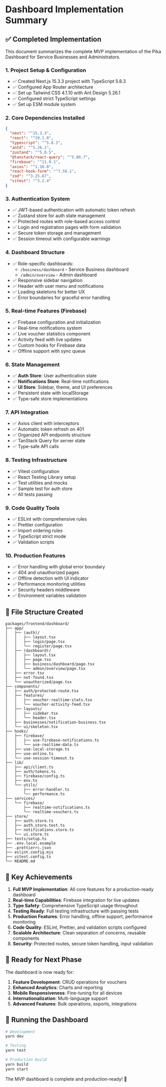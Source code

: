 # Dashboard Implementation Summary

## ✅ Completed Implementation

This document summarizes the complete MVP implementation of the Pika Dashboard for Service Businesses and Administrators.

### 1. Project Setup & Configuration

- ✅ Created Next.js 15.3.3 project with TypeScript 5.8.3
- ✅ Configured App Router architecture
- ✅ Set up Tailwind CSS 4.1.10 with Ant Design 5.26.1
- ✅ Configured strict TypeScript settings
- ✅ Set up ESM module system

### 2. Core Dependencies Installed

```json
{
  "next": "^15.3.3",
  "react": "^19.1.0",
  "typescript": "^5.8.3",
  "antd": "^5.26.1",
  "zustand": "^5.0.5",
  "@tanstack/react-query": "^5.80.7",
  "firebase": "^11.9.1",
  "axios": "^1.10.0",
  "react-hook-form": "^7.58.1",
  "zod": "^3.25.67",
  "vitest": "^3.2.4"
}
```

### 3. Authentication System

- ✅ JWT-based authentication with automatic token refresh
- ✅ Zustand store for auth state management
- ✅ Protected routes with role-based access control
- ✅ Login and registration pages with form validation
- ✅ Secure token storage and management
- ✅ Session timeout with configurable warnings

### 4. Dashboard Structure

- ✅ Role-specific dashboards:
  - `/business/dashboard` - Service Business dashboard
  - `/admin/overview` - Admin dashboard
- ✅ Responsive sidebar navigation
- ✅ Header with user menu and notifications
- ✅ Loading skeletons for better UX
- ✅ Error boundaries for graceful error handling

### 5. Real-time Features (Firebase)

- ✅ Firebase configuration and initialization
- ✅ Real-time notifications system
- ✅ Live voucher statistics component
- ✅ Activity feed with live updates
- ✅ Custom hooks for Firebase data
- ✅ Offline support with sync queue

### 6. State Management

- ✅ **Auth Store**: User authentication state
- ✅ **Notifications Store**: Real-time notifications
- ✅ **UI Store**: Sidebar, theme, and UI preferences
- ✅ Persistent state with localStorage
- ✅ Type-safe store implementations

### 7. API Integration

- ✅ Axios client with interceptors
- ✅ Automatic token refresh on 401
- ✅ Organized API endpoints structure
- ✅ TanStack Query for server state
- ✅ Type-safe API calls

### 8. Testing Infrastructure

- ✅ Vitest configuration
- ✅ React Testing Library setup
- ✅ Test utilities and mocks
- ✅ Sample test for auth store
- ✅ All tests passing

### 9. Code Quality Tools

- ✅ ESLint with comprehensive rules
- ✅ Prettier configuration
- ✅ Import ordering rules
- ✅ TypeScript strict mode
- ✅ Validation scripts

### 10. Production Features

- ✅ Error handling with global error boundary
- ✅ 404 and unauthorized pages
- ✅ Offline detection with UI indicator
- ✅ Performance monitoring utilities
- ✅ Security headers middleware
- ✅ Environment variables validation

## 📂 File Structure Created

```
packages/frontend/dashboard/
├── app/
│   ├── (auth)/
│   │   ├── layout.tsx
│   │   ├── login/page.tsx
│   │   └── register/page.tsx
│   ├── (dashboard)/
│   │   ├── layout.tsx
│   │   ├── page.tsx
│   │   ├── business/dashboard/page.tsx
│   │   └── admin/overview/page.tsx
│   ├── error.tsx
│   ├── not-found.tsx
│   └── unauthorized/page.tsx
├── components/
│   ├── auth/protected-route.tsx
│   ├── features/
│   │   ├── voucher-realtime-stats.tsx
│   │   └── voucher-activity-feed.tsx
│   ├── layouts/
│   │   ├── sidebar.tsx
│   │   └── header.tsx
│   ├── businesses/notification-business.tsx
│   └── ui/skeleton.tsx
├── hooks/
│   ├── firebase/
│   │   ├── use-firebase-notifications.ts
│   │   └── use-realtime-data.ts
│   ├── use-local-storage.ts
│   ├── use-online.ts
│   └── use-session-timeout.ts
├── lib/
│   ├── api/client.ts
│   ├── auth/tokens.ts
│   ├── firebase/config.ts
│   ├── env.ts
│   └── utils/
│       ├── error-handler.ts
│       └── performance.ts
├── services/
│   └── firebase/
│       ├── realtime-notifications.ts
│       └── realtime-vouchers.ts
├── store/
│   ├── auth.store.ts
│   ├── auth.store.test.ts
│   ├── notifications.store.ts
│   └── ui.store.ts
├── tests/setup.ts
├── .env.local.example
├── .prettierrc.json
├── eslint.config.mjs
├── vitest.config.ts
└── README.md
```

## 🎯 Key Achievements

1. **Full MVP Implementation**: All core features for a production-ready dashboard
2. **Real-time Capabilities**: Firebase integration for live updates
3. **Type Safety**: Comprehensive TypeScript usage throughout
4. **Testing Ready**: Full testing infrastructure with passing tests
5. **Production Features**: Error handling, offline support, performance monitoring
6. **Code Quality**: ESLint, Prettier, and validation scripts configured
7. **Scalable Architecture**: Clean separation of concerns, reusable components
8. **Security**: Protected routes, secure token handling, input validation

## 🚀 Ready for Next Phase

The dashboard is now ready for:

1. **Feature Development**: CRUD operations for vouchers
2. **Enhanced Analytics**: Charts and reporting
3. **Mobile Responsiveness**: Fine-tuning for all devices
4. **Internationalization**: Multi-language support
5. **Advanced Features**: Bulk operations, exports, integrations

## 🔧 Running the Dashboard

```bash
# Development
yarn dev

# Testing
yarn test

# Production build
yarn build
yarn start
```

The MVP dashboard is complete and production-ready! 🎉

